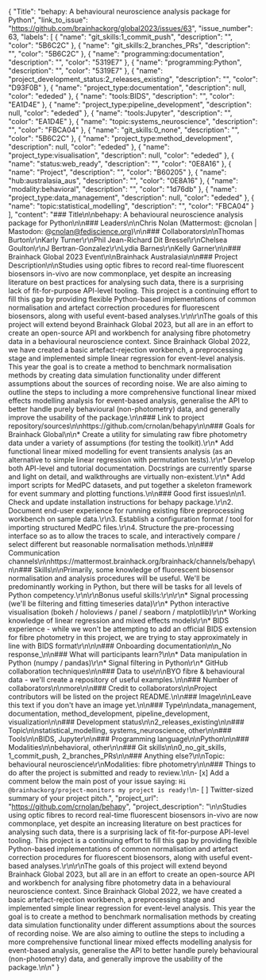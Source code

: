 {
  "Title": "behapy: A behavioural neuroscience analysis package for Python",
  "link_to_issue": "https://github.com/brainhackorg/global2023/issues/63",
  "issue_number": 63,
  "labels": [
    {
      "name": "git_skills:1_commit_push",
      "description": "",
      "color": "5B6C2C"
    },
    {
      "name": "git_skills:2_branches_PRs",
      "description": "",
      "color": "5B6C2C"
    },
    {
      "name": "programming:documentation",
      "description": "",
      "color": "5319E7"
    },
    {
      "name": "programming:Python",
      "description": "",
      "color": "5319E7"
    },
    {
      "name": "project_development_status:2_releases_existing",
      "description": "",
      "color": "D93F0B"
    },
    {
      "name": "project_type:documentation",
      "description": null,
      "color": "ededed"
    },
    {
      "name": "tools:BIDS",
      "description": "",
      "color": "EA1D4E"
    },
    {
      "name": "project_type:pipeline_development",
      "description": null,
      "color": "ededed"
    },
    {
      "name": "tools:Jupyter",
      "description": "",
      "color": "EA1D4E"
    },
    {
      "name": "topic:systems_neuroscience",
      "description": "",
      "color": "FBCA04"
    },
    {
      "name": "git_skills:0_none",
      "description": "",
      "color": "5B6C2C"
    },
    {
      "name": "project_type:method_development",
      "description": null,
      "color": "ededed"
    },
    {
      "name": "project_type:visualisation",
      "description": null,
      "color": "ededed"
    },
    {
      "name": "status:web_ready",
      "description": "",
      "color": "0E8A16"
    },
    {
      "name": "Project",
      "description": "",
      "color": "B60205"
    },
    {
      "name": "hub:australasia_aus",
      "description": "",
      "color": "0E8A16"
    },
    {
      "name": "modality:behavioral",
      "description": "",
      "color": "1d76db"
    },
    {
      "name": "project_type:data_management",
      "description": null,
      "color": "ededed"
    },
    {
      "name": "topic:statistical_modelling",
      "description": "",
      "color": "FBCA04"
    }
  ],
  "content": "### Title\n\nbehapy: A behavioural neuroscience analysis package for Python\n\n### Leaders\n\nChris Nolan (Mattermost: @cnolan | Mastodon: @cnolan@fediscience.org)\n\n### Collaborators\n\nThomas Burton\r\nKarly Turner\r\nPhil Jean-Richard Dit Bressel\r\nChelsea Goulton\r\nJ Bertran-Gonzalez\r\nLydia Barnes\r\nKelly Garner\n\n### Brainhack Global 2023 Event\n\nBrainhack Australasia\n\n### Project Description\n\nStudies using optic fibres to record real-time fluorescent biosensors in-vivo are now commonplace, yet despite an increasing literature on best practices for analysing such data, there is a surprising lack of fit-for-purpose API-level tooling. This project is a continuing effort to fill this gap by providing flexible Python-based implementations of common normalisation and artefact correction procedures for fluorescent biosensors, along with useful event-based analyses.\r\n\r\nThe goals of this project will extend beyond Brainhack Global 2023, but all are in an effort to create an open-source API and workbench for analysing fibre photometry data in a behavioural neuroscience context. Since Brainhack Global 2022, we have created a basic artefact-rejection workbench, a preprocessing stage and implemented simple linear regression for event-level analysis. This year the goal is to create a method to benchmark normalisation methods by creating data simulation functionality under different assumptions about the sources of recording noise. We are also aiming to outline the steps to including a more comprehensive functional linear mixed effects modelling analysis for event-based analysis, generalise the API to better handle purely behavioural (non-photometry) data, and generally improve the usability of the package.\n\n### Link to project repository/sources\n\nhttps://github.com/crnolan/behapy\n\n### Goals for Brainhack Global\n\n* Create a utility for simulating raw fibre photometry data under a variety of assumptions (for testing the toolkit).\r\n* Add functional linear mixed modelling for event transients analysis (as an alternative to simple linear regression with permutation tests).\r\n* Develop both API-level and tutorial documentation. Docstrings are currently sparse and light on detail, and walkthroughs are virtually non-existent.\r\n* Add import scripts for MedPC datasets, and put together a skeleton framework for event summary and plotting functions.\n\n### Good first issues\n\n1. Check and update installation instructions for behapy package.\r\n2. Document end-user experience for running existing fibre preprocessing workbench on sample data.\r\n3. Establish a configuration format / tool for importing structured MedPC files.\r\n4. Structure the pre-processing interface so as to allow the traces to scale, and interactively compare / select different but reasonable normalisation methods.\n\n### Communication channels\n\nhttps://mattermost.brainhack.org/brainhack/channels/behapy\n\n### Skills\n\nPrimarily, some knowledge of fluorescent biosensor normalisation and analysis procedures will be useful. We'll be predominantly working in Python, but there will be tasks for all levels of Python competency.\r\n\r\nBonus useful skills:\r\n\r\n* Signal processing (we'll be filtering and fitting timeseries data)\r\n* Python interactive visualisation (bokeh / holoviews / panel / seaborn / matplotlib)\r\n* Working knowledge of linear regression and mixed effects models\r\n* BIDS experience - while we won't be attempting to add an official BIDS extension for fibre photometry in this project, we are trying to stay approximately in line with BIDS format\r\n\n\n### Onboarding documentation\n\n_No response_\n\n### What will participants learn?\n\n* Data manipulation in Python (numpy / pandas)\r\n* Signal filtering in Python\r\n* GitHub collaboration techniques\n\n### Data to use\n\nBYO fibre & behavioural data - we'll create a repository of useful examples.\n\n### Number of collaborators\n\nmore\n\n### Credit to collaborators\n\nProject contributors will be listed on the project README.\n\n### Image\n\nLeave this text if you don't have an image yet.\n\n### Type\n\ndata_management, documentation, method_development, pipeline_development, visualization\n\n### Development status\n\n2_releases_existing\n\n### Topic\n\nstatistical_modelling, systems_neuroscience, other\n\n### Tools\n\nBIDS, Jupyter\n\n### Programming language\n\nPython\n\n### Modalities\n\nbehavioral, other\n\n### Git skills\n\n0_no_git_skills, 1_commit_push, 2_branches_PRs\n\n### Anything else?\n\nTopic: behavioural neuroscience\r\nModalities: fibre photometry\n\n### Things to do after the project is submitted and ready to review.\n\n- [x] Add a comment below the main post of your issue saying: `Hi @brainhackorg/project-monitors my project is ready!`\n- [ ] Twitter-sized summary of your project pitch.",
  "project_url": "https://github.com/crnolan/behapy",
  "project_description": "\n\nStudies using optic fibres to record real-time fluorescent biosensors in-vivo are now commonplace, yet despite an increasing literature on best practices for analysing such data, there is a surprising lack of fit-for-purpose API-level tooling. This project is a continuing effort to fill this gap by providing flexible Python-based implementations of common normalisation and artefact correction procedures for fluorescent biosensors, along with useful event-based analyses.\r\n\r\nThe goals of this project will extend beyond Brainhack Global 2023, but all are in an effort to create an open-source API and workbench for analysing fibre photometry data in a behavioural neuroscience context. Since Brainhack Global 2022, we have created a basic artefact-rejection workbench, a preprocessing stage and implemented simple linear regression for event-level analysis. This year the goal is to create a method to benchmark normalisation methods by creating data simulation functionality under different assumptions about the sources of recording noise. We are also aiming to outline the steps to including a more comprehensive functional linear mixed effects modelling analysis for event-based analysis, generalise the API to better handle purely behavioural (non-photometry) data, and generally improve the usability of the package.\n\n"
}